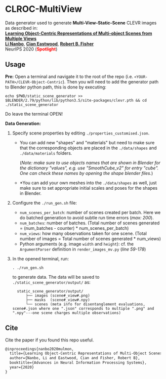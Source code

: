 # CLROC-MultiView   
Data generator used to generate **Multi-View-Static-Scene** CLEVR images as described in:  
[**Learning Object-Centric Representations of Multi-object Scenes from Multiple Views**](https://papers.nips.cc/paper/2020/hash/3d9dabe52805a1ea21864b09f3397593-Abstract.html)  
[**Li Nanbo**](http://homepages.inf.ed.ac.uk/s1601283/), [**Cian Eastwood**](http://homepages.inf.ed.ac.uk/s1668298/), [**Robert B. Fisher**](https://homepages.inf.ed.ac.uk/rbf/)  
NeurIPS 2020 (**<font style="color:red">Spotlight</font>**)      

  

## Usage  

**Pre:** Open a terminal and navigate it to the root of the repo (i.e. `<YOUR-PATH>/CLEVR-Object-Centric`). Then you will need to add the generator path to Blender python path, this is done by executing:  

``````
echo $PWD/static_scene_generator >> $BLENDER/2.79/python/lib/python3.5/site-packages/clevr.pth && cd ./static_scene_generator
``````

Do leave the terminal OPEN!



**Data Generation:**

1. Specify scene properties by editing `./properties_customised.json`. 

   * You can add new "shapes" and "materials" but need to make sure that the corresponding objects are placed in the `./data/shapes` and `./data/materials` folders. 

      (*Note: make sure to use objects names that are shown in Blender for the dictionary "values", e.g. use "SmoothCube_v2" for entry "cube". One can check these names by opening the shape blender files.*)

   * *You can add your own meshes into the `./data/shapes` as well, just make sure to set appropriate initial scales and poses for the shapes in Blender.   

     

2. Configure the `./run_gen.sh` file:

   * `num_scenes_per_batch`: number of scenes created per batch. Here we do batched generation to avoid subtle run time errors (*max: 200*). 
   * `num_batches`: number of batches. (Total number of scenes generated = (num_batches - counter) * num_scenes_per_batch)
   * `num_views`: how many observations taken for one scene. (Total number of images = Total number of scenes generated * num_views)
   * Python arguments (e.g. image `width` and `height`): cf. the `ArgumentParser` definition in `render_images_mv.py` (*line 59-178*)  

   

3. In the opened terminal, run:

   ``````
   . ./run_gen.sh
   ``````
   to generate data. The data will be saved to `./static_scene_generator/output/` as: 
   
   ``````
     static_scene_generator/output/
         ├── images (scene#_view#.png)
         ├── masks  (scene#_view#.npy)
         └── scenes (meta info for disentanglement evaluations, scene#.json where one ".json" corresponds to multiple ".png" and ".npy"---one scene charges multiple observations)
   ``````



## Cite

Cite the paper if you found this repo useful.

```latex
@inproceedings{nanbo2020mulmon,
  title={Learning Object-Centric Representations of Multi-Object Scenes from Multiple Views},
  author={Nanbo, Li and Eastwood, Cian and Fisher, Robert B},
  booktitle={Advances in Neural Information Processing Systems},
  year={2020}
}
```
